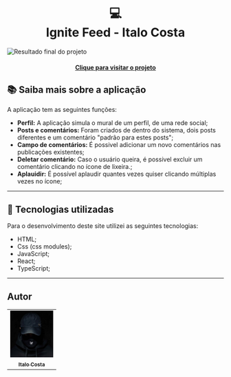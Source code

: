 <h1 align="center">
  💻<br>Ignite Feed - Italo Costa
</h1>

![Resultado final do projeto](assets/image/preview.png)

<h4 align="center"><a href="https://projeto-01-two.vercel.app/">Clique para visitar o projeto</a></h4>

## 📚 Saiba mais sobre a aplicação

A aplicação tem as seguintes funções:

- **Perfil:** A aplicação simula o mural de um perfil, de uma rede social;
- **Posts e comentários:** Foram criados de dentro do sistema, dois posts diferentes e um comentário "padrão para estes posts";
- **Campo de comentários:** É possivel adicionar um novo comentários nas publicações existentes;
- **Deletar comentário:** Caso o usuário queira, é possivel excluir um comentário clicando no ícone de lixeira.;
- **Aplauidir:** É possível aplaudir quantes vezes quiser clicando múltiplas vezes no ícone;

---

## 💼 Tecnologias utilizadas

Para o desenvolvimento deste site utilizei as seguintes tecnologias:

- HTML;
- Css (css modules);
- JavaScript;
- React;
- TypeScript;

---

<h2>Autor</h2>

<table>
  <tr>
    <td align="center">
      <a href="https://github.com/costa-Italo">
        <img src="./src/assets/perfil.jpg" width="100px;" alt="Foto de perfil Italo Costa"/><br>
        <sub>
          <b>Italo Costa</b>
        </sub>
      </a>
    </td>
  </tr>
</table>